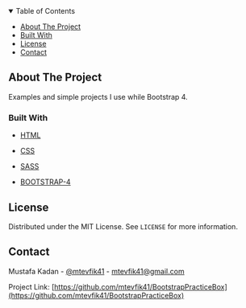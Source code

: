 <!-- TABLE OF CONTENTS -->

<details  open="open">

<summary>Table of Contents</summary>

<ul>

<li><a  href="#about-the-project">About The Project</a>

<li><a  href="#built-with">Built With</a></li>

<li><a  href="#license">License</a></li>

<li><a  href="#contact">Contact</a></li>

</ul>

</details>

<!-- ABOUT THE PROJECT -->

## About The Project

Examples and simple projects I use while Bootstrap 4.

### Built With

- [HTML](https://en.wikipedia.org/wiki/HTML)

- [CSS](https://en.wikipedia.org/wiki/CSS)

- [SASS](https://www.npmjs.com/package/node-sass)

- [BOOTSTRAP-4](https://getbootstrap.com/)

<!-- LICENSE -->

## License

Distributed under the MIT License. See `LICENSE` for more information.

<!-- CONTACT -->

## Contact

Mustafa Kadan - [@mtevfik41](https://twitter.com/mtevfik41) - mtevfik41@gmail.com

Project Link: [https://github.com/mtevfik41/BootstrapPracticeBox](https://github.com/mtevfik41/BootstrapPracticeBox)
